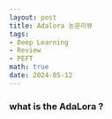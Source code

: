 ```yaml
---
layout: post
title: Adalora 논문리뷰
tags: 
- Deep Learning
- Review
- PEFT
math: true
date: 2024-05-12
---
```


### what is the AdaLora ?

